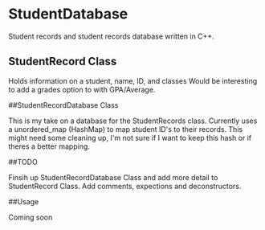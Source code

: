 # StudentDatabase
Student records and student records database written in C++.

## StudentRecord Class

Holds information on a student, name, ID, and classes
Would be interesting to add a grades option to with GPA/Average.

##StudentRecordDatabase Class

This is my take on a database for the StudentRecords class.
Currently uses a unordered_map (HashMap) to map student ID's to their records.
This might need some cleaning up, I'm not sure if I want to keep this hash or if theres a better mapping.

##TODO

Finsih up StudentRecordDatabase Class and add more detail to StudentRecord Class.
Add comments, expections and deconstructors.

##Usage

Coming soon
